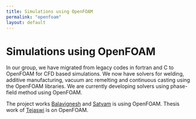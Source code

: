 ```yaml
---
title: Simulations using OpenFOAM 
permalink: "openfoam"
layout: default
---
```

# Simulations using OpenFOAM

In our group, we have migrated from legacy codes in fortran and C to OpenFOAM for CFD based simulations. We now have solvers for welding, additive manufacturing, vacuum arc remelting and continuous casting using the OpenFOAM libraries. We are currently developing solvers using phase-field method using OpenFOAM.

The project works [Balavignesh](students/balavignesh.html) and [Satyam](students/satyam.html) is using OpenFOAM. Thesis work of [Tejaswi](students/tejaswi.html) is on OpenFOAM.

